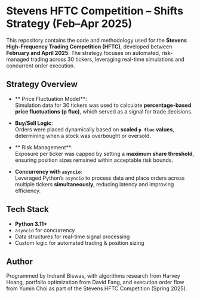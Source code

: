 # Stevens HFTC Competition – Shifts Strategy (Feb–Apr 2025)

This repository contains the code and methodology used for the **Stevens High-Frequency Trading Competition (HFTC)**, developed between **February and April 2025**. The strategy focuses on automated, risk-managed trading across 30 tickers, leveraging real-time simulations and concurrent order execution.

## Strategy Overview

- ** Price Fluctuation Model**:  
  Simulation data for 30 tickers was used to calculate **percentage-based price fluctuations (p fluc)**, which served as a signal for trade decisions.

- **Buy/Sell Logic**:  
  Orders were placed dynamically based on **scaled `p fluc` values**, determining when a stock was overbought or oversold.

- ** Risk Management**:  
  Exposure per ticker was capped by setting a **maximum share threshold**, ensuring position sizes remained within acceptable risk bounds.

- **Concurrency with `asyncio`**:  
  Leveraged Python’s `asyncio` to process data and place orders across multiple tickers **simultaneously**, reducing latency and improving efficiency.

## Tech Stack

- **Python 3.11+**
- `asyncio` for concurrency
- Data structures for real-time signal processing
- Custom logic for automated trading & position sizing

## Author

Programmed by Indranil Biswas, with algorithms research from Harvey Hoang, portfolio optimization from David Fang, and execution order flow from Yumin Choi as part of the Stevens HFTC Competition (Spring 2025).
